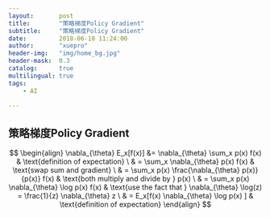 ```yaml
---
layout:       post
title:        "策略梯度Policy Gradient"
subtitle:     "策略梯度Policy Gradient"
date:         2018-06-10 11:24:00
author:       "xuepro"
header-img:   "img/home_bg.jpg"
header-mask:  0.3
catalog:      true
multilingual: true
tags:
    - AI
    
---
```


## 策略梯度Policy Gradient


$$ \begin{align} \nabla_{\theta} E_x[f(x)] &= \nabla_{\theta} \sum_x p(x) f(x) & \text{definition of expectation} \ & = \sum_x \nabla_{\theta} p(x) f(x) & \text{swap sum and gradient} \ & = \sum_x p(x) \frac{\nabla_{\theta} p(x)}{p(x)} f(x) & \text{both multiply and divide by } p(x) \ & = \sum_x p(x) \nabla_{\theta} \log p(x) f(x) & \text{use the fact that } \nabla_{\theta} \log(z) = \frac{1}{z} \nabla_{\theta} z \ & = E_x[f(x) \nabla_{\theta} \log p(x) ] & \text{definition of expectation} \end{align} $$
